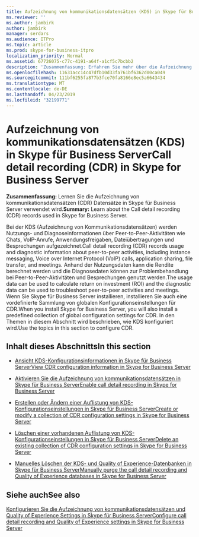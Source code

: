```yaml
---
title: Aufzeichnung von kommunikationsdatensätzen (KDS) in Skype für Business Server
ms.reviewer: ''
ms.author: jambirk
author: jambirk
manager: serdars
ms.audience: ITPro
ms.topic: article
ms.prod: skype-for-business-itpro
localization_priority: Normal
ms.assetid: 67726075-c77c-4191-a64f-a1cf5c7bcbb2
description: 'Zusammenfassung: Erfahren Sie mehr über die Aufzeichnung von kommunikationsdatensätzen (CDR) Datensätze in Skype für Business Server verwendet wird.'
ms.openlocfilehash: 11631acc14c47dfb10d33fa761bf6362d00ca049
ms.sourcegitcommit: 111bf6255fa877b3fce70fa8166e8ec5a6643434
ms.translationtype: MT
ms.contentlocale: de-DE
ms.lasthandoff: 04/23/2019
ms.locfileid: "32199771"
---
```

# <a name="call-detail-recording-cdr-in-skype-for-business-server"></a><span data-ttu-id="70729-103">Aufzeichnung von kommunikationsdatensätzen (KDS) in Skype für Business Server</span><span class="sxs-lookup"><span data-stu-id="70729-103">Call detail recording (CDR) in Skype for Business Server</span></span>
 
<span data-ttu-id="70729-104">**Zusammenfassung:** Lernen Sie die Aufzeichnung von kommunikationsdatensätzen (CDR) Datensätze in Skype für Business Server verwendet wird.</span><span class="sxs-lookup"><span data-stu-id="70729-104">**Summary:** Learn about the Call detail recording (CDR) records used in Skype for Business Server.</span></span>
  
<span data-ttu-id="70729-105">Bei der KDS (Aufzeichnung von Kommunikationsdatensätzen) werden Nutzungs- und Diagnoseinformationen über Peer-to-Peer-Aktivitäten wie Chats, VoIP-Anrufe, Anwendungsfreigaben, Dateiübertragungen und Besprechungen aufgezeichnet.</span><span class="sxs-lookup"><span data-stu-id="70729-105">Call detail recording (CDR) records usage and diagnostic information about peer-to-peer activities, including instance messaging, Voice over Internet Protocol (VoIP) calls, application sharing, file transfer, and meetings.</span></span> <span data-ttu-id="70729-106">Anhand der Nutzungsdaten kann die Rendite berechnet werden und die Diagnosedaten können zur Problembehandlung bei Peer-to-Peer-Aktivitäten und Besprechungen genutzt werden.</span><span class="sxs-lookup"><span data-stu-id="70729-106">The usage data can be used to calculate return on investment (ROI) and the diagnostic data can be used to troubleshoot peer-to-peer activities and meetings.</span></span> <span data-ttu-id="70729-107">Wenn Sie Skype für Business Server installieren, installieren Sie auch eine vordefinierte Sammlung von globalen Konfigurationseinstellungen für CDR.</span><span class="sxs-lookup"><span data-stu-id="70729-107">When you install Skype for Business Server, you will also install a predefined collection of global configuration settings for CDR.</span></span> <span data-ttu-id="70729-108">In den Themen in diesem Abschnitt wird beschrieben, wie KDS konfiguriert wird.</span><span class="sxs-lookup"><span data-stu-id="70729-108">Use the topics in this section to configure CDR.</span></span>
  
## <a name="in-this-section"></a><span data-ttu-id="70729-109">Inhalt dieses Abschnitts</span><span class="sxs-lookup"><span data-stu-id="70729-109">In this section</span></span>

- [<span data-ttu-id="70729-110">Ansicht KDS-Konfigurationsinformationen in Skype für Business Server</span><span class="sxs-lookup"><span data-stu-id="70729-110">View CDR configuration information in Skype for Business Server</span></span>](view-configuration-information.md)
    
- [<span data-ttu-id="70729-111">Aktivieren Sie die Aufzeichnung von kommunikationsdatensätzen in Skype für Business Server</span><span class="sxs-lookup"><span data-stu-id="70729-111">Enable call detail recording in Skype for Business Server</span></span>](enable-cdr.md)
    
- [<span data-ttu-id="70729-112">Erstellen oder Ändern einer Auflistung von KDS-Konfigurationseinstellungen in Skype für Business Server</span><span class="sxs-lookup"><span data-stu-id="70729-112">Create or modify a collection of CDR configuration settings in Skype for Business Server</span></span>](create-or-modify-a-collection-of-settings.md)
    
- [<span data-ttu-id="70729-113">Löschen einer vorhandenen Auflistung von KDS-Konfigurationseinstellungen in Skype für Business Server</span><span class="sxs-lookup"><span data-stu-id="70729-113">Delete an existing collection of CDR configuration settings in Skype for Business Server</span></span>](delete-configuration-settings.md)
    
- [<span data-ttu-id="70729-114">Manuelles Löschen der KDS- und Quality of Experience-Datenbanken in Skype für Business Server</span><span class="sxs-lookup"><span data-stu-id="70729-114">Manually purge the call detail recording and Quality of Experience databases in Skype for Business Server</span></span>](../../deploy/deploy-monitoring/purgecall-detail-recording-and-qoe.md)
    
## <a name="see-also"></a><span data-ttu-id="70729-115">Siehe auch</span><span class="sxs-lookup"><span data-stu-id="70729-115">See also</span></span>

[<span data-ttu-id="70729-116">Konfigurieren Sie die Aufzeichnung von kommunikationsdatensätzen und Quality of Experience Settings in Skype für Business Server</span><span class="sxs-lookup"><span data-stu-id="70729-116">Configure call detail recording and Quality of Experience settings in Skype for Business Server</span></span>](../../deploy/deploy-monitoring/call-detail-recording-and-qoe.md)
